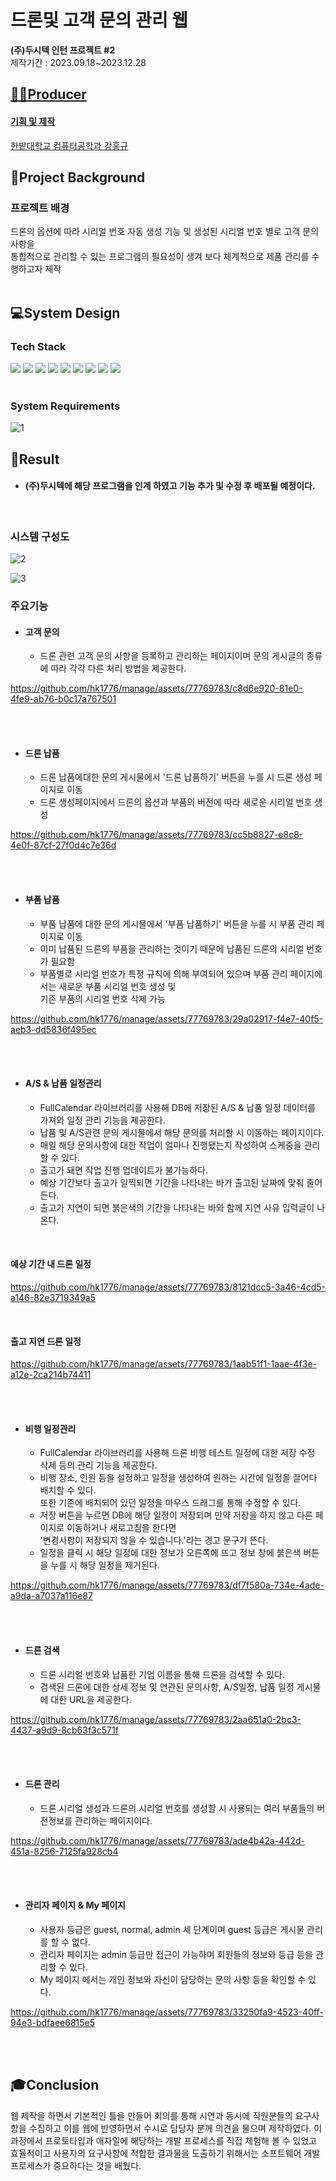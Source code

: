 # 드론및 고객 문의 관리 웹
**(주)두시텍 인턴 프로젝트 #2**
<br>
제작기간 : 2023.09.18~2023.12.28

## <u>👨‍🔧Producer
 #### 기획 및 제작

한밭대학교 컴퓨터공학과 강홍규


	

## </u> 🧐Project Background
<h3>프로젝트 배경</h3>
드론의 옵션에 따라 시리얼 번호 자동 생성 기능 및 생성된 시리얼 번호 별로 고객 문의사항을 <br> 통합적으로 관리할 수 있는 프로그램의 필요성이 생겨 보다 체계적으로 제품 관리를 수행하고자 제작

  <br>
  <br>
  
## 💻System Design

<h3> Tech Stack </h3>
<div align="left">
<img src="https://img.shields.io/badge/Java-007396?style=flat&logo=Conda-Forge&logoColor=white" />
<img src="https://img.shields.io/badge/Spring-6DB33F?style=flat&logo=Spring&logoColor=white" />
	<img src="https://img.shields.io/badge/Gradle-02303A?style=flat&logo=gradle&logoColor=white" />
  <img src="https://img.shields.io/badge/Intellij%20IDE-000000?style=flat&logo=intellijidea&logoColor=white" />
	<img src="https://img.shields.io/badge/Tomcat-F8DC75?style=flat&logo=ApacheTomcat&logoColor=white" />
	<img src="https://img.shields.io/badge/GitHub-181717?style=flat&logo=GitHub&logoColor=white" />
  <img src="https://img.shields.io/badge/html5-E34F26?style=flat&logo=html5&logoColor=white" />
		<img src="https://img.shields.io/badge/css3-1572B6?style=flat&logo=css3&logoColor=white" />
		<img src="https://img.shields.io/badge/javascript-F7DF1E?style=flat&logo=javascript&logoColor=white" />
</div>
<br>

### System Requirements

![1](https://github.com/hk1776/manage/assets/77769783/f70816d8-2a2c-45e3-95c6-7de1e9ae80a4)


## 📲Result

- #### (주)두시텍에 해당 프로그램을 인계 하였고 기능 추가 및 수정 후 배포될 예정이다.
<br>

   ### 시스템 구성도
![2](https://github.com/hk1776/manage/assets/77769783/acbc98d2-ac73-43a6-9413-8c8cfd2451fa)


![3](https://github.com/hk1776/manage/assets/77769783/cf4808c9-6d88-435a-a448-e6f2987038a8)


  ### 주요기능
   - #### 고객 문의 
      - 드론 관련 고객 문의 사항을 등록하고 관리하는 페이지이며 문의 게시글의 종류에 따라 각각 다른 처리 방법을 제공한다.<br>
      

https://github.com/hk1776/manage/assets/77769783/c8d6e920-81e0-4fe9-ab76-b0c17a767501



<br><br>
 - #### 드론 납품
      - 드론 납품에대한 문의 게시물에서 '드론 납품하기' 버튼을 누를 시 드론 생성 페이지로 이동
      - 드론 생성페이지에서 드론의 옵션과 부품의 버전에 따라 새로운 시리얼 번호 생성<br>


https://github.com/hk1776/manage/assets/77769783/cc5b8827-e8c8-4e0f-87cf-27f0d4c7e36d



<br><br>
 - #### 부품 납품
      - 부품 납품에 대한 문의 게시물에서 '부품 납품하기' 버튼을 누를 시 부품 관리 페이지로 이동
      - 이미 납품된 드론의 부품을 관리하는 것이기 때문에 납품된 드론의 시리얼 번호가 필요함
      - 부품별로 시리얼 번호가 특정 규칙에 의해 부여되어 있으며 부품 관리 페이지에서는 새로운 부품 시리얼 번호 생성 및 <br> 기존 부품의 시리얼 번호 삭제 가능  <br>
      


https://github.com/hk1776/manage/assets/77769783/29a02917-f4e7-40f5-aeb3-dd5836f495ec




<br><br>
  - #### A/S & 납품 일정관리
      - FullCalendar 라이브러리를 사용해 DB에 저장된 A/S & 납품 일정 데이터를 가져와 일정 관리 기능을 제공한다.
      - 납품 및 A/S관련 문의 게시물에서 해당 문의를 처리할 시 이동하는 페이지이다.
      - 매일 해당 문의사항에 대한 작업이 얼마나 진행됐는지 작성하여 스케중을 관리할 수 있다.
      - 출고가 돼면 작업 진행 업데이트가 불가능하다.
      - 예상 기간보다 출고가 일찍되면 기간을 나타내는 바가 출고된 날짜에 맞춰 줄어든다.
      - 출고가 지연이 되면 붉은색의 기간을 나타내는 바와 함께 지연 사유 입력글이 나온다.

<br>
<h4>예상 기간 내 드론 일정 </h4>

https://github.com/hk1776/manage/assets/77769783/8121dcc5-3a46-4cd5-a146-82e3719349a5

<br>
<h4> 출고 지연 드론 일정 </h4>


https://github.com/hk1776/manage/assets/77769783/1aab51f1-1aae-4f3e-a12e-2ca214b74411



<br><br>
  - #### 비행 일정관리
      - FullCalendar 라이브러리를 사용해 드론 비행 테스트 일정에 대한 저장 수정 삭제 등의 관리 기능을 제공한다.
      - 비행 장소, 인원 등을 설정하고 일정을 생성하여 원하는 시간에 일정을 끌어다 배치할 수 있다. <br> 또한 기존에 배치되어 있던 일정을 마우스 드래그를 통해 수정할 수 있다.
      - 저장 버튼을 누르면 DB에 해당 일정이 저장되며 만약 저장을 하지 않고 다른 페이지로 이동하거나 새로고침을 한다면 <br> '변경사항이 저장되지 않을 수 있습니다.'라는 경고 문구가 뜬다.
      - 일정을 클릭 시 해당 일정에 대한 정보가 오른쪽에 뜨고 정보 창에 붉은색 버튼을 누를 시 해당 일정을 제거된다.<br>


https://github.com/hk1776/manage/assets/77769783/df7f580a-734e-4ade-a9da-a7037a116e87



<br><br>
 - #### 드론 검색
      - 드론 시리얼 번호와 납품한 기업 이름을 통해 드론을 검색할 수 있다.
      - 검색된 드론에 대한 상세 정보 및 연관된 문의사항, A/S일정, 납품 일정 게시물에 대한 URL을 제공한다.<br>
      

https://github.com/hk1776/manage/assets/77769783/2aa651a0-2bc3-4437-a9d9-8cb63f3c571f



<br><br>
 - #### 드론 관리
      - 드론 시리얼 생성과 드론의 시리얼 번호를 생성할 시 사용되는 여러 부품들의 버전정보를 관리하는 페이지이다.  <br>
      

https://github.com/hk1776/manage/assets/77769783/ade4b42a-442d-451a-8256-7125fa928cb4


<br><br>
 - #### 관리자 페이지 & My 페이지
      - 사용자 등급은 guest, normal, admin 세 단계이며 guest 등급은 게시물 관리를 할 수 없다.
      - 관리자 페이지는 admin 등급만 접근이 가능하며 회원들의 정보와 등급 등을 관리할 수 있다.
      - My 페이지 에서는 개인 정보와 자신이 담당하는 문의 사항 등을 확인할 수 있다.  <br>

https://github.com/hk1776/manage/assets/77769783/33250fa9-4523-40ff-94e3-bdfaee6815e5


<br><br>

  ## 🎓Conclusion
   웹 제작을 하면서 기본적인 틀을 만들어 회의를 통해 시연과 동시에 직원분들의 요구사항을 수집하고 이를 웹에 반영하면서 수시로 담당자 분께 의견을 물으며 제작하였다.
   이 과정에서 프로토타입과 애자일에 해당하는 개발 프로세스를 직접 체험해 볼 수 있었고 효율적이고 사용자의 요구사항에 적합한 결과물을 도출하기 위해서는 소프트웨어 개발프로세스가 중요하다는 것을 배웠다.
  
<br><br>
